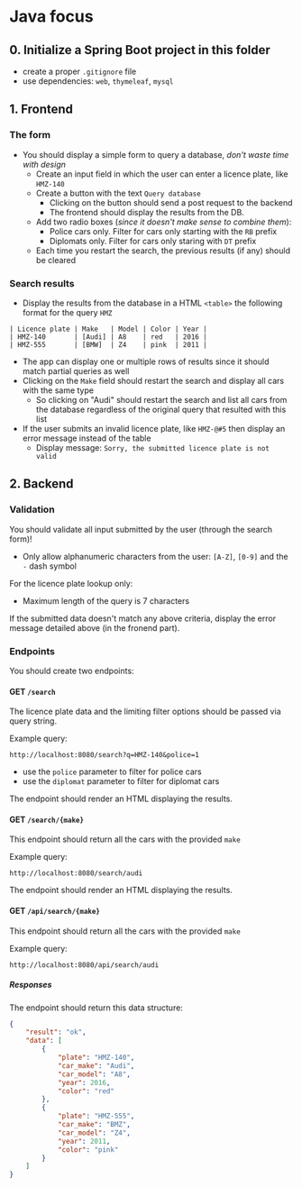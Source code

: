 
# Java focus

## 0. Initialize a Spring Boot project in this folder
 - create a proper `.gitignore` file
 - use dependencies: `web`, `thymeleaf`, `mysql`

## 1. Frontend

### The form
 - You should display a simple form to query a database, _don't waste time with design_
    - Create an input field in which the user can enter a licence plate, like `HMZ-140`
    - Create a button with the text `Query database`
        - Clicking on the button should send a post request to the backend
        - The frontend should display the results from the DB.
    - Add two radio boxes (_since it doesn't make sense to combine them_):
        - Police cars only. Filter for cars only starting with the `RB` prefix
        - Diplomats only. Filter for cars only staring with `DT` prefix
    - Each time you restart the search, the previous results (if any) should be cleared

### Search results
 - Display the results from the database in a HTML `<table>` the following format for the query `HMZ`

```
| Licence plate | Make   | Model | Color | Year |
| HMZ-140       | [Audi] | A8    | red   | 2016 |
| HMZ-555       | [BMW]  | Z4    | pink  | 2011 |
```

 - The app can display one or multiple rows of results since it should match partial queries as well
 - Clicking on the `Make` field should restart the search and display all cars with the same type
    - So clicking on "Audi" should restart the search and list all cars from the database regardless of the original query that resulted with this list
 - If the user submits an invalid licence plate, like `HMZ-@#5` then display an error message instead of the table
    - Display message: `Sorry, the submitted licence plate is not valid`

## 2. Backend

### Validation

You should validate all input submitted by the user (through the search form)! 
 - Only allow alphanumeric characters from the user: `[A-Z]`, `[0-9]` and the `-` dash symbol

For the licence plate lookup only:
 - Maximum length of the query is 7 characters

If the submitted data doesn't match any above criteria, display the error message detailed above (in the fronend part).

### Endpoints

You should create two endpoints:

#### GET `/search`

The licence plate data and the limiting filter options should be passed via query string.

Example query:

`http://localhost:8080/search?q=HMZ-140&police=1`

 - use the `police` parameter to filter for police cars
 - use the `diplomat` parameter to filter for diplomat cars

The endpoint should render an HTML displaying the results.

#### GET `/search/{make}`

This endpoint should return all the cars with the provided `make`

Example query:

`http://localhost:8080/search/audi`

The endpoint should render an HTML displaying the results.

#### GET `/api/search/{make}`

This endpoint should return all the cars with the provided `make`

Example query:

`http://localhost:8080/api/search/audi`

##### Responses

The endpoint should return this data structure:

```json
{
    "result": "ok",
    "data": [
        {
            "plate": "HMZ-140",
            "car_make": "Audi",
            "car_model": "A8",
            "year": 2016,
            "color": "red"
        },
        {
            "plate": "HMZ-555",
            "car_make": "BMZ",
            "car_model": "Z4",
            "year": 2011,
            "color": "pink"
        }
    ]
}
```
